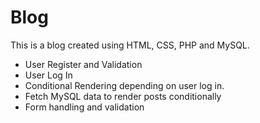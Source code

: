 # Blog

This is a blog created using HTML, CSS, PHP and MySQL.

- User Register and Validation
- User Log In
- Conditional Rendering depending on user log in.
- Fetch MySQL data to render posts conditionally
- Form handling and validation
